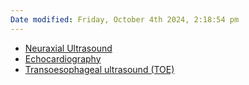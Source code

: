 ```yaml
---
Date modified: Friday, October 4th 2024, 2:18:54 pm
---
```


- [Neuraxial Ultrasound](Neuraxial%20Ultrasound.md)
- [Echocardiography](Echocardiography.md)
- [Transoesophageal ultrasound (TOE)](Transoesophageal%20ultrasound%20(TOE).md)
